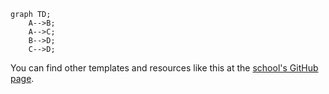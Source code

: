 ```mermaid
graph TD;
    A-->B;
    A-->C;
    B-->D;
    C-->D;
```


You can find other templates and resources like this at the [school's GitHub page](https://github.com/4geeksacademy/).
